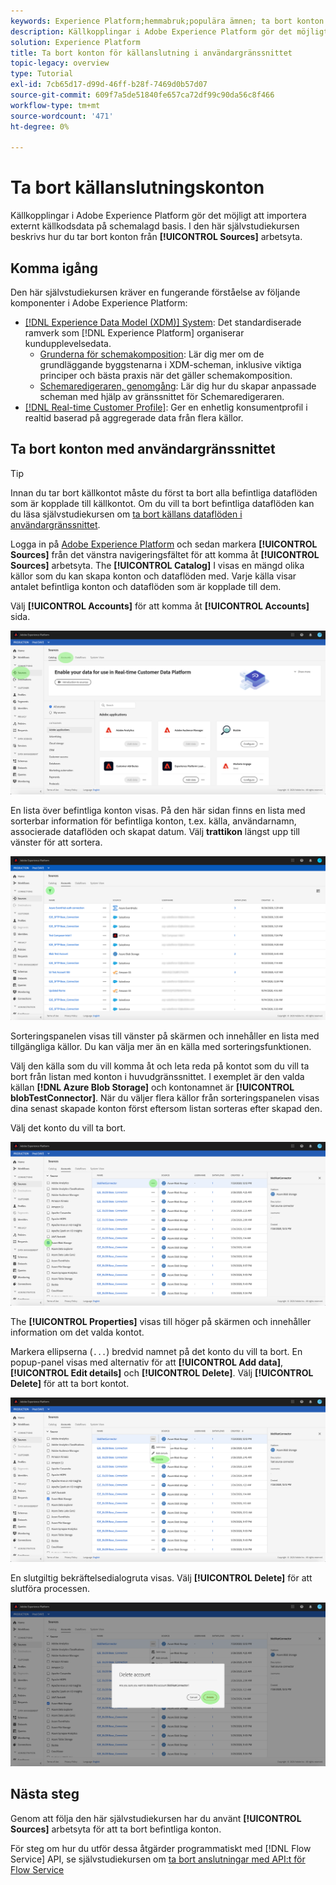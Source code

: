 ```yaml
---
keywords: Experience Platform;hemmabruk;populära ämnen; ta bort konton
description: Källkopplingar i Adobe Experience Platform gör det möjligt att importera externt källkodsdata på schemalagd basis. I den här självstudiekursen beskrivs hur du tar bort konton från arbetsytan Källor.
solution: Experience Platform
title: Ta bort konton för källanslutning i användargränssnittet
topic-legacy: overview
type: Tutorial
exl-id: 7cb65d17-d99d-46ff-b28f-7469d0b57d07
source-git-commit: 609f7a5de51840fe657ca72df99c90da56c8f466
workflow-type: tm+mt
source-wordcount: '471'
ht-degree: 0%

---
```


# Ta bort källanslutningskonton

Källkopplingar i Adobe Experience Platform gör det möjligt att importera externt källkodsdata på schemalagd basis. I den här självstudiekursen beskrivs hur du tar bort konton från **[!UICONTROL Sources]** arbetsyta.

## Komma igång

Den här självstudiekursen kräver en fungerande förståelse av följande komponenter i Adobe Experience Platform:

- [[!DNL Experience Data Model (XDM)] System](../../../xdm/home.md): Det standardiserade ramverk som [!DNL Experience Platform] organiserar kundupplevelsedata.
   - [Grunderna för schemakomposition](../../../xdm/schema/composition.md): Lär dig mer om de grundläggande byggstenarna i XDM-scheman, inklusive viktiga principer och bästa praxis när det gäller schemakomposition.
   - [Schemaredigeraren, genomgång](../../../xdm/tutorials/create-schema-ui.md): Lär dig hur du skapar anpassade scheman med hjälp av gränssnittet för Schemaredigeraren.
- [[!DNL Real-time Customer Profile]](../../../profile/home.md): Ger en enhetlig konsumentprofil i realtid baserad på aggregerade data från flera källor.

## Ta bort konton med användargränssnittet

>[!TIP]
>
>Innan du tar bort källkontot måste du först ta bort alla befintliga dataflöden som är kopplade till källkontot. Om du vill ta bort befintliga dataflöden kan du läsa självstudiekursen om [ta bort källans dataflöden i användargränssnittet](./delete.md).

Logga in på [Adobe Experience Platform](https://platform.adobe.com) och sedan markera **[!UICONTROL Sources]** från det vänstra navigeringsfältet för att komma åt **[!UICONTROL Sources]** arbetsyta. The **[!UICONTROL Catalog]** I visas en mängd olika källor som du kan skapa konton och dataflöden med. Varje källa visar antalet befintliga konton och dataflöden som är kopplade till dem.

Välj **[!UICONTROL Accounts]** för att komma åt **[!UICONTROL Accounts]** sida.

![catalog-accounts](../../images/tutorials/delete-accounts/catalog.png)

En lista över befintliga konton visas. På den här sidan finns en lista med sorterbar information för befintliga konton, t.ex. källa, användarnamn, associerade dataflöden och skapat datum. Välj **trattikon** längst upp till vänster för att sortera.

![dataflows-list](../../images/tutorials/delete-accounts/accounts.png)

Sorteringspanelen visas till vänster på skärmen och innehåller en lista med tillgängliga källor. Du kan välja mer än en källa med sorteringsfunktionen.

Välj den källa som du vill komma åt och leta reda på kontot som du vill ta bort från listan med konton i huvudgränssnittet. I exemplet är den valda källan **[!DNL Azure Blob Storage]** och kontonamnet är **[!UICONTROL blobTestConnector]**. När du väljer flera källor från sorteringspanelen visas dina senast skapade konton först eftersom listan sorteras efter skapad den.

Välj det konto du vill ta bort.

![dataflows-sort](../../images/tutorials/delete-accounts/sort.png)

The **[!UICONTROL Properties]** visas till höger på skärmen och innehåller information om det valda kontot.

Markera ellipserna (`...`) bredvid namnet på det konto du vill ta bort. En popup-panel visas med alternativ för att **[!UICONTROL Add data]**, **[!UICONTROL Edit details]** och **[!UICONTROL Delete]**. Välj **[!UICONTROL Delete]** för att ta bort kontot.

![dataflows-sort](../../images/tutorials/delete-accounts/delete.png)

En slutgiltig bekräftelsedialogruta visas. Välj **[!UICONTROL Delete]** för att slutföra processen.

![delete](../../images/tutorials/delete-accounts/confirm.png)

## Nästa steg

Genom att följa den här självstudiekursen har du använt **[!UICONTROL Sources]** arbetsyta för att ta bort befintliga konton.

För steg om hur du utför dessa åtgärder programmatiskt med [!DNL Flow Service] API, se självstudiekursen om [ta bort anslutningar med API:t för Flow Service](../../tutorials/api/delete.md)
